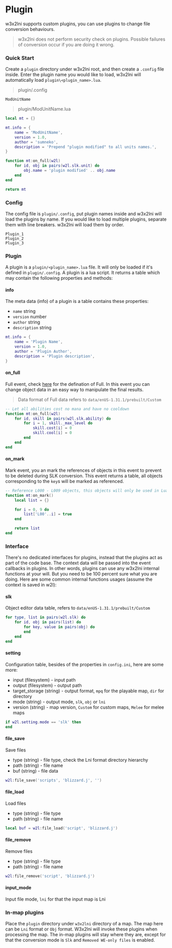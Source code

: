 # Plugin

w3x2lni supports custom plugins, you can use plugins to change file conversion behaviours.

> w3x2lni does not perform security check on plugins. Possible failures of conversion occur if you are doing it wrong.

### Quick Start

Create a `plugin` directory under w3x2lni root, and then create a `.config` file inside. Enter the plugin name you would like to load, w3x2lni will automatically load `plugin\<plugin_name>.lua`.

> plugin/.config

```
ModUnitName
```

> plugin/ModUnitName.lua

```lua
local mt = {}

mt.info = {
    name = 'ModUnitName',
    version = 1.0,
    author = 'sumneko',
    description = 'Prepend "plugin modified" to all units names.',
}

function mt:on_full(w2l)
    for id, obj in pairs(w2l.slk.unit) do
        obj.name = 'plugin modified' .. obj.name
    end
end

return mt
```

### Config

The config file is `plugin/.config`, put plugin names inside and w3x2lni will load the plugins by name. If you would like to load multiple plugins, separate them with line breakers. w3x2lni will load them by order.

```
Plugin_1
Plugin_2
Plugin_3
```

### Plugin

A plugin is a `plugin/<plugin_name>.lua` file. It will only be loaded if it's defined in `plugin/.config`. A plugin is a lua script. It returns a table which may contain the following properties and methods:

#### info

The meta data (info) of a plugin is a table contains these properties:

+ `name` string
+ `version` number
+ `author` string
+ `description` string

```lua
mt.info = {
    name = 'Plugin Name',
    version = 1.0,
    author = 'Plugin Author',
    description = 'Plugin description',
}
```

#### on_full

Full event, check [here][DataFull] for the defination of Full. In this event you can change object data in an easy way to manipulate the final results.

> Data format of Full data refers to `data/enUS-1.31.1/prebuilt/Custom`

```lua
-- Let all abilities cost no mana and have no cooldown
function mt:on_full(w2l)
    for id, skill in pairs(w2l.slk.ability) do
        for i = 1, skill._max_level do
            skill.cost[i] = 0
            skill.cool[i] = 0
        end
    end
end
```

#### on_mark

Mark event, you an mark the references of objects in this event to prevent to be deleted during SLK conversion. This event returns a table, all objects corresponding to the `key`s will be marked as referenced.

```lua
-- Reference L000 - L009 objects, this objects will only be used in Lua scripts and can't be referenced automatically
function mt:on_mark()
    local list = {}

    for i = 0, 9 do
        list['L00'..i] = true
    end

    return list
end
```

### Interface

There's no dedicated interfaces for plugins, instead that the plugins act as part of the code base. The context data will be passed into the event callbacks in plugins. In other words, plugins can use any w3x2lni internal functions at your will. But you need to be 100 percent sure what you are doing. Here are some common internal functions usages (assume the context is saved in w2l):

#### slk

Object editor data table, refers to `data/enUS-1.31.1/prebuilt/Custom`

```lua
for type, list in pairs(w2l.slk) do
    for id, obj in pairs(list) do
        for key, value in pairs(obj) do
        end
    end
end
```

#### setting

Configuration table, besides of the properties in `config.ini`, here are some more:

+ input (filesystem) - input path
+ output (filesystem) - output path
+ target_storage (string) - output format, `mpq` for the playable map, `dir` for directory
+ mode (string) - output mode, `slk`, `obj` or `lni`
+ version (string) - map version, `Custom` for custom maps, `Melee` for melee maps

```lua
if w2l.setting.mode == 'slk' then
end
```

#### file_save

Save files

+ type (string) - file type, check the Lni format directory hierarchy
+ path (string) - file name
+ buf (string) - file data

```lua
w2l:file_save('scripts', 'blizzard.j', '')
```

#### file_load

Load files

+ type (string) - file type
+ path (string) - file name

```lua
local buf = w2l:file_load('script', 'blizzard.j')
```

#### file_remove

Remove files

+ type (string) - file type
+ path (string) - file name

```lua
w2l:file_remove('script', 'blizzard.j')
```

#### input_mode

Input file mode, `lni` for that the input map is Lni

### In-map plugins

Place the `plugin` directory under `w3x2lni` directory of a map. The map here can be `Lni` format or `Obj` format. W3x2lni will invoke these plugins when processing the map. The in-map plugins will stay where they are, except for that the conversion mode is `Slk` and `Removed WE-only files` is enabled.

[DataFull]: /en-us/insider
